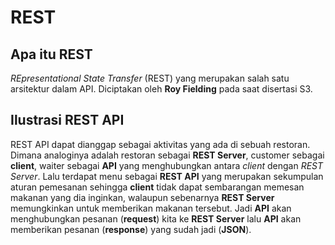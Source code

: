 # REST

## Apa itu REST
_REpresentational State Transfer_ (REST) yang merupakan salah satu arsitektur dalam API. Diciptakan oleh **Roy Fielding** pada saat disertasi S3.

## Ilustrasi REST API
REST API dapat dianggap sebagai aktivitas yang ada di sebuah restoran. Dimana analoginya adalah restoran sebagai **REST Server**, customer sebagai **client**, waiter sebagai **API** yang menghubungkan antara _client_ dengan _REST Server_. Lalu terdapat menu sebagai **REST API** yang merupakan sekumpulan aturan pemesanan sehingga **client** tidak dapat sembarangan memesan makanan yang dia inginkan, walaupun sebenarnya **REST Server** memungkinkan untuk memberikan makanan tersebut.
Jadi **API** akan menghubungkan pesanan (**request**) kita ke **REST Server** lalu **API** akan memberikan pesanan (**response**) yang sudah jadi (**JSON**).

## 
